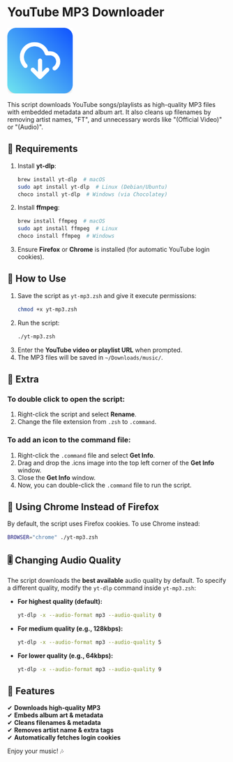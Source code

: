 # YouTube MP3 Downloader

<img src="/icon.png" alt="icon" width="150" height="150">

This script downloads YouTube songs/playlists as high-quality MP3 files with embedded metadata and album art. It also cleans up filenames by removing artist names, "FT", and unnecessary words like "(Official Video)" or "(Audio)".

## 📌 Requirements

1. Install **yt-dlp**:
   ```sh
   brew install yt-dlp  # macOS
   sudo apt install yt-dlp  # Linux (Debian/Ubuntu)
   choco install yt-dlp  # Windows (via Chocolatey)
   ```
2. Install **ffmpeg**:
   ```zsh
   brew install ffmpeg  # macOS
   sudo apt install ffmpeg  # Linux
   choco install ffmpeg  # Windows
   ```
3. Ensure **Firefox** or **Chrome** is installed (for automatic YouTube login cookies).

## 🚀 How to Use

1. Save the script as `yt-mp3.zsh` and give it execute permissions:
   ```zsh
   chmod +x yt-mp3.zsh
   ```
2. Run the script:
   ```zsh
   ./yt-mp3.zsh
   ```
3. Enter the **YouTube video or playlist URL** when prompted.
4. The MP3 files will be saved in `~/Downloads/music/`.

## 👾 Extra

### To double click to open the script:

1. Right-click the script and select **Rename**.
2. Change the file extension from `.zsh` to `.command`.

### To add an icon to the command file:

1. Right-click the `.command` file and select **Get Info**.
2. Drag and drop the .icns image into the top left corner of the **Get Info** window.
3. Close the **Get Info** window.
4. Now, you can double-click the `.command` file to run the script.

## 🔄 Using Chrome Instead of Firefox

By default, the script uses Firefox cookies. To use Chrome instead:

```sh
BROWSER="chrome" ./yt-mp3.zsh
```

## 🎚 Changing Audio Quality

The script downloads the **best available** audio quality by default. To specify a different quality, modify the `yt-dlp` command inside `yt-mp3.zsh`:

- **For highest quality (default):**
  ```zsh
  yt-dlp -x --audio-format mp3 --audio-quality 0
  ```
- **For medium quality (e.g., 128kbps):**
  ```zsh
  yt-dlp -x --audio-format mp3 --audio-quality 5
  ```
- **For lower quality (e.g., 64kbps):**
  ```zsh
  yt-dlp -x --audio-format mp3 --audio-quality 9
  ```

## 🎵 Features

✔ **Downloads high-quality MP3**  
✔ **Embeds album art & metadata**  
✔ **Cleans filenames & metadata**  
✔ **Removes artist name & extra tags**  
✔ **Automatically fetches login cookies**

Enjoy your music! 🎶
